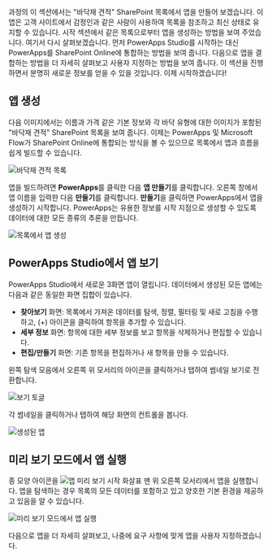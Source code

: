 과정의 이 섹션에서는 "바닥재 견적" SharePoint 목록에서 앱을 만들어 보겠습니다. 이 앱은 고객 사이트에서 감정인과 같은 사람이 사용하여 목록을 참조하고 최신 상태로 유지할 수 있습니다. 시작 섹션에서 같은 목록으로부터 앱을 생성하는 방법을 보여 주었습니다. 여기서 다시 살펴보겠습니다. 먼저 PowerApps Studio를 시작하는 대신 PowerApps를 SharePoint Online에 통합하는 방법을 보여 줍니다. 다음으로 앱을 결합하는 방법을 더 자세히 살펴보고 사용자 지정하는 방법을 보여 줍니다. 이 섹션을 진행하면서 분명히 새로운 정보를 얻을 수 있을 것입니다. 이제 시작하겠습니다!

## <a name="generate-the-app"></a>앱 생성
다음 이미지에서는 이름과 가격 같은 기본 정보와 각 바닥 유형에 대한 이미지가 포함된 "바닥재 견적" SharePoint 목록을 보여 줍니다. 이제는 PowerApps 및 Microsoft Flow가 SharePoint Online에 통합되는 방식을 볼 수 있으므로 목록에서 앱과 흐름을 쉽게 빌드할 수 있습니다.

![바닥재 견적 목록](./media/learning-spo-app-generate/flooring-estimates-list.png)

앱을 빌드하려면 **PowerApps**를 클릭한 다음 **앱 만들기**를 클릭합니다. 오른쪽 창에서 앱 이름을 입력한 다음 **만들기**를 클릭합니다. **만들기**을 클릭하면 PowerApps에서 앱을 생성하기 시작합니다. PowerApps는 유용한 정보를 시작 지점으로 생성할 수 있도록 데이터에 대한 모든 종류의 추론을 만듭니다.

![목록에서 앱 생성](./media/learning-spo-app-generate/generate-app.png)

## <a name="view-the-app-in-powerapps-studio"></a>PowerApps Studio에서 앱 보기
PowerApps Studio에서 새로운 3화면 앱이 열립니다. 데이터에서 생성된 모든 앱에는 다음과 같은 동일한 화면 집합이 있습니다.

* **찾아보기** 화면: 목록에서 가져온 데이터를 탐색, 정렬, 필터링 및 새로 고침을 수행하고, (+) 아이콘을 클릭하여 항목을 추가할 수 있습니다.
* **세부 정보** 화면: 항목에 대한 세부 정보를 보고 항목을 삭제하거나 편집할 수 있습니다.
* **편집/만들기** 화면: 기존 항목을 편집하거나 새 항목을 만들 수 있습니다.

왼쪽 탐색 모음에서 오른쪽 위 모서리의 아이콘을 클릭하거나 탭하여 썸네일 보기로 전환합니다.

![보기 토글](./media/learning-spo-app-generate/toggle-view.png)

각 썸네일을 클릭하거나 탭하여 해당 화면의 컨트롤을 봅니다.

![생성된 앱](./media/learning-spo-app-generate/generate-finished-app.png)

## <a name="run-the-app-in-preview-mode"></a>미리 보기 모드에서 앱 실행
종 모양 아이콘을 ![앱 미리 보기 시작 화살표](./media/learning-spo-app-generate/f5-arrow-sm.png) 맨 위 오른쪽 모서리에서 앱을 실행합니다. 앱을 탐색하는 경우 목록의 모든 데이터를 포함하고 있고 양호한 기본 환경을 제공하고 있음을 알 수 있습니다.

![미리 보기 모드에서 앱 실행](./media/learning-spo-app-generate/generate-run-app.png)

다음으로 앱을 더 자세히 살펴보고, 나중에 요구 사항에 맞게 앱을 사용자 지정하겠습니다.

